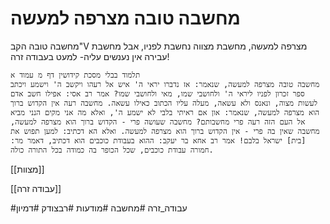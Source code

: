 # מחשבה טובה מצרפה למעשה

מחשבה טובה הקב"V מצרפה למעשה, מחשבת מצווה נחשבת לפניו, אבל מחשבת עבירה אין נענשים עליה- למעט בעבודה זרה!


	
	תלמוד בבלי מסכת קידושין דף מ עמוד א
	מחשבה טובה מצרפה למעשה, שנאמר: אז נדברו יראי ה' איש אל רעהו ויקשב ה' וישמע ויכתב ספר זכרון לפניו ליראי ה' ולחושבי שמו, מאי ולחושבי שמו? אמר רב אסי: אפילו חשב אדם לעשות מצוה, ונאנס ולא עשאה, מעלה עליו הכתוב כאילו עשאה. מחשבה רעה אין הקדוש ברוך הוא מצרפה למעשה, שנאמר: און אם ראיתי בלבי לא ישמע ה', ואלא מה אני מקים הנני מביא אל העם הזה רעה פרי מחשבותם? מחשבה שעושה פרי - הקדוש ברוך הוא מצרפה למעשה, מחשבה שאין בה פרי - אין הקדוש ברוך הוא מצרפה למעשה. ואלא הא דכתיב: למען תפוש את [בית] ישראל בלבם! אמר רב אחא בר יעקב: ההוא בעבודת כוכבים הוא דכתיב, דאמר מר: חמורה עבודת כוכבים, שכל הכופר בה כמודה בכל התורה כולה. 

[[מצוות]]

[[עבודה זרה]]


#עבודה_זרה #מחשבה #מודעות #רבצודק  #דמיון 